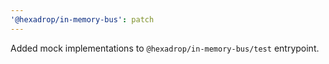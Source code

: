 ```yaml
---
'@hexadrop/in-memory-bus': patch
---
```


Added mock implementations to `@hexadrop/in-memory-bus/test` entrypoint.
